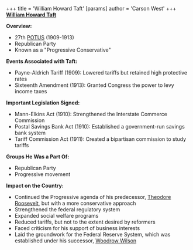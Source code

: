 +++
 title = 'William Howard Taft'
[params]
	author = 'Carson West'
+++
**[William Howard Taft](./../william-howard-taft/)**

**Overview:**

* 27th [POTUS](./../potus/) (1909-1913)
* Republican Party
* Known as a "Progressive Conservative"

**Events Associated with Taft:**

* Payne-Aldrich Tariff (1909): Lowered tariffs but retained high protective rates
* Sixteenth Amendment (1913): Granted Congress the power to levy income taxes

**Important Legislation Signed:**

* Mann-Elkins Act (1910): Strengthened the Interstate Commerce Commission
* Postal Savings Bank Act (1910): Established a government-run savings bank system
* Tariff Commission Act (1911): Created a bipartisan commission to study tariffs

**Groups He Was a Part Of:**

* Republican Party
* Progressive movement

**Impact on the Country:**

* Continued the Progressive agenda of his predecessor, [Theodore Roosevelt](./../theodore-roosevelt/), but with a more conservative approach
* Strengthened the federal regulatory system
* Expanded social welfare programs
* Reduced tariffs, but not to the extent desired by reformers
* Faced criticism for his support of business interests
* Laid the groundwork for the Federal Reserve System, which was established under his successor, [Woodrow Wilson](./../woodrow-wilson/)